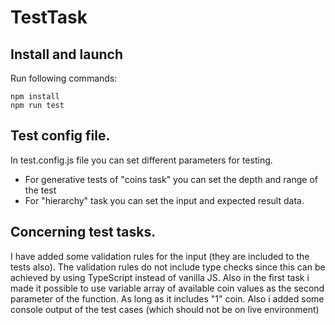 # TestTask

## Install and launch
Run following commands:
```
npm install
npm run test
```

## Test config file.
In test.config.js file you can set different parameters for testing.
* For generative tests of "coins task" you can set the depth and range of the test
* For "hierarchy" task you can set the input and expected result data.

## Concerning test tasks.
I have added some validation rules for the input (they are included to the tests also). The validation rules do not include type checks since this can be achieved by using TypeScript instead of vanilla JS. Also in the first task i made it possible to use variable array of available coin values as the second parameter of the function. As long as it includes "1" coin. Also i added some console output of the test cases (which should not be on live environment)
